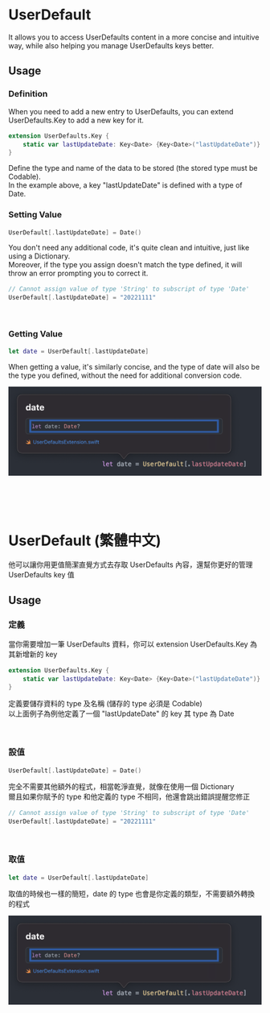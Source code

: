 # UserDefault

It allows you to access UserDefaults content in a more concise and intuitive way, while also helping you manage UserDefaults keys better.

## Usage

### Definition
When you need to add a new entry to UserDefaults, you can extend UserDefaults.Key to add a new key for it.

```swift
extension UserDefaults.Key {    
    static var lastUpdateDate: Key<Date> {Key<Date>("lastUpdateDate")}
}
```
Define the type and name of the data to be stored (the stored type must be Codable).<br>
In the example above, a key "lastUpdateDate" is defined with a type of Date.
<br>

### Setting Value
```swift
UserDefault[.lastUpdateDate] = Date()
```
You don't need any additional code, it's quite clean and intuitive, just like using a Dictionary.<br>
Moreover, if the type you assign doesn't match the type defined, it will throw an error prompting you to correct it.

```swift
// Cannot assign value of type 'String' to subscript of type 'Date'
UserDefault[.lastUpdateDate] = "20221111"
```
<br>

### Getting Value
```swift
let date = UserDefault[.lastUpdateDate]
```
When getting a value, it's similarly concise, and the type of date will also be the type you defined, without the need for additional conversion code.


![origin](image1.png "origin")



<br><br><br>

# UserDefault (繁體中文)

他可以讓你用更值簡潔直覺方式去存取 UserDefaults 內容，還幫你更好的管理 UserDefaults key 值


## Usage

### 定義

當你需要增加一筆 UserDefaults 資料，你可以 extension UserDefaults.Key 為其新增新的 key

```swift
extension UserDefaults.Key {    
    static var lastUpdateDate: Key<Date> {Key<Date>("lastUpdateDate")}
}
```
定義要儲存資料的 type 及名稱 (儲存的 type 必須是 Codable)<br>
以上面例子為例他定義了一個 "lastUpdateDate" 的 key 其 type 為 Date

<br>

### 設值

```swift
UserDefault[.lastUpdateDate] = Date()
```
完全不需要其他額外的程式，相當乾淨直覺，就像在使用一個 Dictionary<br>
爾且如果你賦予的 type 和他定義的 type 不相同，他還會跳出錯誤提醒您修正

```swift
// Cannot assign value of type 'String' to subscript of type 'Date'
UserDefault[.lastUpdateDate] = "20221111"
```
<br>

### 取值

```swift
let date = UserDefault[.lastUpdateDate]
```
取值的時候也一樣的簡短，date 的 type 也會是你定義的類型，不需要額外轉換的程式

![origin](image1.png "origin")


<br>
